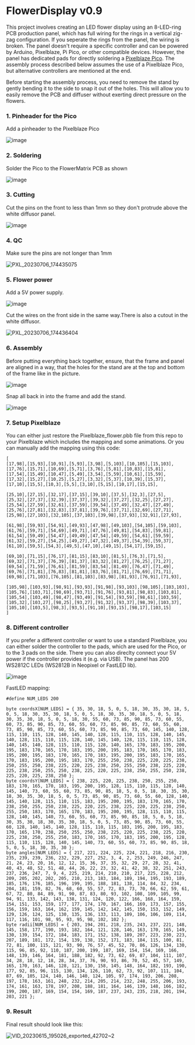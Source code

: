 # FlowerDisplay v0.9
This project involves creating an LED flower display using an 8-LED-ring PCB production panel, which has full wiring for the rings in a vertical zig-zag configuration. If you seperate the rings from the panel, the wiring is broken. The panel doesn't require a specific controller and can be powered by Arduino, Pixelblaze, Pi Pico, or other compatible devices. However, the panel has dedicated pads for directly soldering a [Pixelblaze Pico](https://shop.electromage.com/products/pixelblaze-v3-pico-tiny-wifi-led-controller). The assembly process described below assumes the use of a Pixelblaze Pico, but alternative controllers are mentioned at the end.

Before starting the assembly process, you need to remove the stand by gently bending it to the side to snap it out of the holes. This will allow you to easily remove the PCB and diffuser without exerting direct pressure on the flowers.

### 1. Pinheader for the Pico
Add a pinheader to the Pixelblaze Pico
   
![image](https://github.com/makeTVee/FlowerDisplay/assets/18531000/ace7e3d2-4ccf-4708-9c0a-27f8771aba0b)

### 2. Soldering
Solder the Pico to the FlowerMatrix PCB as shown
   
![image](https://github.com/makeTVee/FlowerDisplay/assets/18531000/37f89998-03cf-426d-b277-f18d95af116c)

### 3. Cutting
Cut the pins on the front to less than 1mm so they don't protrude above the white diffusor panel.

![image](https://github.com/makeTVee/FlowerDisplay/assets/18531000/d0e721c5-0a67-4234-834c-0bd2bc9499f6)

### 4. QC
Make sure the pins are not longer than 1mm
 
![PXL_20230706_174435075](https://github.com/makeTVee/FlowerDisplay/assets/18531000/e27a390f-5c5f-4977-aca5-e9b019258b24)

### 5. Flower power
Add a 5V power supply.
   
![image](https://github.com/makeTVee/FlowerDisplay/assets/18531000/71438997-9fc9-4f59-b537-f96211bc0225)

 Cut the wires on the front side in the same way.There is also a cutout in the white diffusor.

![PXL_20230706_174436404](https://github.com/makeTVee/FlowerDisplay/assets/18531000/0ccf221f-4acb-4b54-860e-8887ac869e03)

### 6. Assembly
Before putting everything back together, ensure, that the frame and panel are aligned in a way, that the holes for the stand are at the top and bottom of the frame like in the picture. 

![image](https://github.com/makeTVee/FlowerDisplay/assets/18531000/f8447c18-56f7-44ec-82e8-5f3e62e8d3cd)

Snap all back in into the frame and add the stand. 
   
![image](https://github.com/makeTVee/FlowerDisplay/assets/18531000/b9d752ae-39e3-4f05-833a-50d8bd3a0f0f)

### 7. Setup Pixelblaze 
You can either just restore the Pixelblaze_flower.pbb file from this repo to your Pixelblaze which includes the mapping and some animations. Or you can manually add the mapping using this code:

```
[
[17,98],[15,93],[10,91],[5,93],[3,98],[5,103],[10,105],[15,103],
[17,76],[15,71],[10,69],[5,71],[3,76],[5,81],[10,83],[15,81],
[17,54],[15,49],[10,47],[5,49],[3,54],[5,59],[10,61],[15,59],
[17,32],[15,27],[10,25],[5,27],[3,32],[5,37],[10,39],[15,37],
[17,10],[15,5],[10,3],[5,5],[3,10],[5,15],[10,17],[15,15],

[25,10],[27,15],[32,17],[37,15],[39,10],[37,5],[32,3],[27,5],
[25,32],[27,37],[32,39],[37,37],[39,32],[37,27],[32,25],[27,27],
[25,54],[27,59],[32,61],[37,59],[39,54],[37,49],[32,47],[27,49],
[25,76],[27,81],[32,83],[37,81],[39,76],[37,71],[32,69],[27,71],
[25,98],[27,103],[32,105],[37,103],[39,98],[37,93],[32,91],[27,93],

[61,98],[59,93],[54,91],[49,93],[47,98],[49,103],[54,105],[59,103],
[61,76],[59,71],[54,69],[49,71],[47,76],[49,81],[54,83],[59,81],
[61,54],[59,49],[54,47],[49,49],[47,54],[49,59],[54,61],[59,59],
[61,32],[59,27],[54,25],[49,27],[47,32],[49,37],[54,39],[59,37],
[61,10],[59,5],[54,3],[49,5],[47,10],[49,15],[54,17],[59,15],

[69,10],[71,15],[76,17],[81,15],[83,10],[81,5],[76,3],[71,5],
[69,32],[71,37],[76,39],[81,37],[83,32],[81,27],[76,25],[71,27],
[69,54],[71,59],[76,61],[81,59],[83,54],[81,49],[76,47],[71,49],
[69,76],[71,81],[76,83],[81,81],[83,76],[81,71],[76,69],[71,71],
[69,98],[71,103],[76,105],[81,103],[83,98],[81,93],[76,91],[71,93],

[105,98],[103,93],[98,91],[93,93],[91,98],[93,103],[98,105],[103,103],
[105,76],[103,71],[98,69],[93,71],[91,76],[93,81],[98,83],[103,81],
[105,54],[103,49],[98,47],[93,49],[91,54],[93,59],[98,61],[103,59],
[105,32],[103,27],[98,25],[93,27],[91,32],[93,37],[98,39],[103,37],
[105,10],[103,5],[98,3],[93,5],[91,10],[93,15],[98,17],[103,15]
]
```
### 8. Different controller
If you prefer a different controller or want to use a standard Pixelblaze, you can either solder the controller to the pads, which are used for the Pico, or to the 3 pads on the side. There you can also direclty connect your 5V power if the controller provides it (e.g. via USB). The panel has 200 WS2812C LEDs (WS2812B in Neopixel or FastLED lib).

![image](https://github.com/makeTVee/FlowerDisplay/assets/18531000/5a3ee70a-9953-4e5f-a3f6-12bf54a24b6f)

FastLED mapping:

```
#define NUM_LEDS 200

byte coordsX[NUM_LEDS] = { 35, 30, 18, 5, 0, 5, 18, 30, 35, 30, 18, 5, 0, 5, 18, 30, 35, 30, 18, 5, 0, 5, 18, 30, 35, 30, 18, 5, 0, 5, 18, 30, 35, 30, 18, 5, 0, 5, 18, 30, 55, 60, 73, 85, 90, 85, 73, 60, 55, 60, 73, 85, 90, 85, 73, 60, 55, 60, 73, 85, 90, 85, 73, 60, 55, 60, 73, 85, 90, 85, 73, 60, 55, 60, 73, 85, 90, 85, 73, 60, 145, 140, 128, 115, 110, 115, 128, 140, 145, 140, 128, 115, 110, 115, 128, 140, 145, 140, 128, 115, 110, 115, 128, 140, 145, 140, 128, 115, 110, 115, 128, 140, 145, 140, 128, 115, 110, 115, 128, 140, 165, 170, 183, 195, 200, 195, 183, 170, 165, 170, 183, 195, 200, 195, 183, 170, 165, 170, 183, 195, 200, 195, 183, 170, 165, 170, 183, 195, 200, 195, 183, 170, 165, 170, 183, 195, 200, 195, 183, 170, 255, 250, 238, 225, 220, 225, 238, 250, 255, 250, 238, 225, 220, 225, 238, 250, 255, 250, 238, 225, 220, 225, 238, 250, 255, 250, 238, 225, 220, 225, 238, 250, 255, 250, 238, 225, 220, 225, 238, 250 };
byte coordsY[NUM_LEDS] = { 238, 225, 220, 225, 238, 250, 255, 250, 183, 170, 165, 170, 183, 195, 200, 195, 128, 115, 110, 115, 128, 140, 145, 140, 73, 60, 55, 60, 73, 85, 90, 85, 18, 5, 0, 5, 18, 30, 35, 30, 18, 30, 35, 30, 18, 5, 0, 5, 73, 85, 90, 85, 73, 60, 55, 60, 128, 140, 145, 140, 128, 115, 110, 115, 183, 195, 200, 195, 183, 170, 165, 170, 238, 250, 255, 250, 238, 225, 220, 225, 238, 225, 220, 225, 238, 250, 255, 250, 183, 170, 165, 170, 183, 195, 200, 195, 128, 115, 110, 115, 128, 140, 145, 140, 73, 60, 55, 60, 73, 85, 90, 85, 18, 5, 0, 5, 18, 30, 35, 30, 18, 30, 35, 30, 18, 5, 0, 5, 73, 85, 90, 85, 73, 60, 55, 60, 128, 140, 145, 140, 128, 115, 110, 115, 183, 195, 200, 195, 183, 170, 165, 170, 238, 250, 255, 250, 238, 225, 220, 225, 238, 225, 220, 225, 238, 250, 255, 250, 183, 170, 165, 170, 183, 195, 200, 195, 128, 115, 110, 115, 128, 140, 145, 140, 73, 60, 55, 60, 73, 85, 90, 85, 18, 5, 0, 5, 18, 30, 35, 30 };
byte angles[NUM_LEDS] = { 217, 221, 224, 225, 224, 221, 218, 216, 230, 235, 239, 239, 236, 232, 229, 227, 252, 3, 4, 2, 253, 249, 246, 247, 21, 24, 23, 20, 16, 12, 12, 15, 36, 37, 35, 32, 29, 27, 28, 32, 41, 40, 43, 48, 52, 51, 48, 44, 26, 22, 23, 32, 41, 42, 38, 32, 251, 243, 237, 236, 247, 7, 9, 4, 225, 219, 214, 210, 210, 217, 225, 228, 212, 209, 205, 202, 202, 205, 210, 213, 183, 184, 189, 194, 195, 193, 189, 185, 176, 176, 185, 196, 199, 195, 188, 181, 138, 114, 84, 32, 234, 204, 181, 159, 82, 76, 68, 60, 55, 57, 72, 83, 73, 70, 66, 62, 59, 61, 67, 72, 80, 84, 89, 91, 90, 87, 83, 80, 93, 102, 108, 109, 105, 99, 94, 91, 133, 142, 143, 138, 131, 124, 120, 122, 166, 168, 164, 159, 154, 151, 153, 159, 177, 177, 174, 170, 167, 166, 169, 173, 157, 155, 156, 159, 163, 164, 162, 159, 145, 142, 142, 145, 150, 153, 152, 149, 129, 126, 124, 125, 130, 135, 136, 133, 113, 109, 106, 106, 109, 114, 117, 116, 101, 98, 95, 93, 95, 98, 102, 102 };
byte radii[NUM_LEDS] = { 203, 194, 201, 218, 235, 243, 237, 221, 148, 145, 158, 177, 190, 193, 182, 164, 121, 128, 146, 163, 170, 165, 149, 130, 139, 154, 172, 184, 183, 171, 152, 138, 189, 207, 223, 230, 223, 207, 189, 181, 172, 154, 139, 138, 152, 171, 183, 184, 115, 100, 81, 72, 81, 100, 115, 121, 93, 90, 76, 57, 45, 52, 70, 86, 126, 134, 130, 115, 96, 85, 92, 110, 187, 200, 199, 187, 169, 154, 154, 169, 166, 148, 139, 146, 164, 181, 188, 182, 92, 73, 62, 69, 87, 104, 111, 107, 34, 28, 18, 12, 18, 28, 34, 37, 76, 90, 93, 86, 70, 52, 45, 57, 149, 165, 170, 163, 146, 128, 121, 130, 158, 145, 148, 164, 182, 193, 190, 177, 92, 85, 96, 115, 130, 134, 126, 110, 62, 73, 92, 107, 111, 104, 87, 69, 105, 124, 140, 146, 140, 124, 105, 97, 174, 193, 206, 208, 197, 178, 163, 161, 248, 232, 214, 205, 214, 232, 248, 255, 206, 193, 174, 161, 163, 178, 197, 208, 188, 181, 164, 146, 139, 148, 166, 182, 199, 200, 187, 169, 154, 154, 169, 187, 237, 243, 235, 218, 201, 194, 203, 221 };
```

### 9. Result
Final result should look like this:

![VID_20230615_195026_exported_42702~2](https://github.com/makeTVee/FlowerDisplay/assets/18531000/7a893323-d825-4a8e-890a-9b895c513034)


